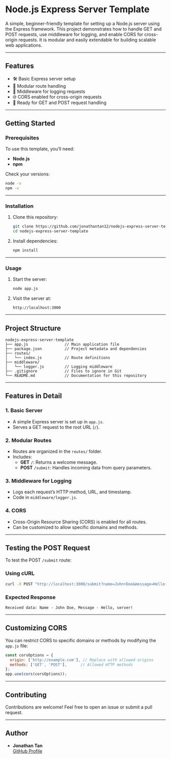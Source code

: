 
# **Node.js Express Server Template**

A simple, beginner-friendly template for setting up a Node.js server using the Express framework. This project demonstrates how to handle GET and POST requests, use middleware for logging, and enable CORS for cross-origin requests. It is modular and easily extendable for building scalable web applications.

---

## **Features**

- 🛠️ Basic Express server setup
- 📁 Modular route handling
- 📝 Middleware for logging requests
- 🌐 CORS enabled for cross-origin requests
- 🚀 Ready for GET and POST request handling

---

## **Getting Started**

### **Prerequisites**
To use this template, you’ll need:
- **Node.js** 
- **npm** 

Check your versions:
```bash
node -v
npm -v
```

---

### **Installation**

1. Clone this repository:
   ```bash
   git clone https://github.com/jonathantan12/nodejs-express-server-template.git
   cd nodejs-express-server-template
   ```

2. Install dependencies:
   ```bash
   npm install
   ```

---

### **Usage**

1. Start the server:
   ```bash
   node app.js
   ```

2. Visit the server at:
   ```
   http://localhost:3000
   ```

---

## **Project Structure**

```
nodejs-express-server-template
├── app.js                // Main application file
├── package.json          // Project metadata and dependencies
├── routes/
│   └── index.js          // Route definitions
├── middleware/
│   └── logger.js         // Logging middleware
├── .gitignore            // Files to ignore in Git
└── README.md             // Documentation for this repository
```

---

## **Features in Detail**

### **1. Basic Server**
- A simple Express server is set up in `app.js`.
- Serves a GET request to the root URL (`/`).

### **2. Modular Routes**
- Routes are organized in the `routes/` folder.
- Includes:
  - **GET** `/`: Returns a welcome message.
  - **POST** `/submit`: Handles incoming data from query parameters.

### **3. Middleware for Logging**
- Logs each request’s HTTP method, URL, and timestamp.
- Code in `middleware/logger.js`.

### **4. CORS**
- Cross-Origin Resource Sharing (CORS) is enabled for all routes.
- Can be customized to allow specific domains and methods.

---

## **Testing the POST Request**

To test the POST `/submit` route:

### **Using cURL**
```bash
curl -X POST "http://localhost:3000/submit?name=John+Doe&message=Hello+server!"
```

### **Expected Response**
```
Received data: Name - John Doe, Message - Hello, server!
```

---

## **Customizing CORS**

You can restrict CORS to specific domains or methods by modifying the `app.js` file:

```javascript
const corsOptions = {
  origin: ['http://example.com'], // Replace with allowed origins
  methods: ['GET', 'POST'],      // Allowed HTTP methods
};
app.use(cors(corsOptions));
```

---

## **Contributing**

Contributions are welcome! Feel free to open an issue or submit a pull request.

---

## **Author**

- **Jonathan Tan**  
  [GitHub Profile](https://github.com/jonathantan12)

